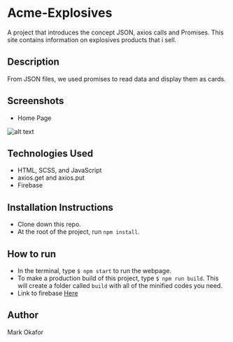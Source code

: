 # Acme-Explosives
A project that introduces the concept JSON, axios calls and Promises. This site contains information on explosives products that i sell.

## Description
From JSON files, we used promises to read data and display them as cards.

## Screenshots
* Home Page

![alt text](https://raw.githubusercontent.com/okaformark/Acme-Explosives/master/src/assets/screencapture.png)

## Technologies Used
- HTML, SCSS, and JavaScript
- axios.get and axios.put
- Firebase

## Installation Instructions
* Clone down this repo.
* At the root of the project, run `npm install`.

## How to run
- In the terminal, type ```$ npm start``` to run the webpage. 
- To make a production build of this project, type ```$ npm run build```. This will create a folder called ```build``` with all of the minified codes you need.
- Link to firebase [Here]( https://acme-explosives-41a32.firebaseapp.com)

## Author
Mark Okafor